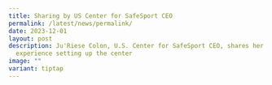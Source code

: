 ```yaml
---
title: Sharing by US Center for SafeSport CEO
permalink: /latest/news/permalink/
date: 2023-12-01
layout: post
description: Ju'Riese Colon, U.S. Center for SafeSport CEO, shares her
  experience setting up the center
image: ""
variant: tiptap
---
```

